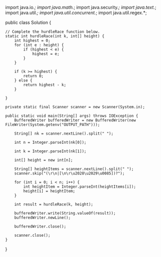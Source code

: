 import java.io.*;
import java.math.*;
import java.security.*;
import java.text.*;
import java.util.*;
import java.util.concurrent.*;
import java.util.regex.*;

public class Solution {

    // Complete the hurdleRace function below.
    static int hurdleRace(int k, int[] height) {
        int highest = 0;
        for (int e : height) {
            if (highest < e) {
                highest = e;
            }
        }

        if (k >= highest) {
            return 0;
        } else {
            return highest - k;
        }

    }

    private static final Scanner scanner = new Scanner(System.in);

    public static void main(String[] args) throws IOException {
        BufferedWriter bufferedWriter = new BufferedWriter(new FileWriter(System.getenv("OUTPUT_PATH")));

        String[] nk = scanner.nextLine().split(" ");

        int n = Integer.parseInt(nk[0]);

        int k = Integer.parseInt(nk[1]);

        int[] height = new int[n];

        String[] heightItems = scanner.nextLine().split(" ");
        scanner.skip("(\r\n|[\n\r\u2028\u2029\u0085])?");

        for (int i = 0; i < n; i++) {
            int heightItem = Integer.parseInt(heightItems[i]);
            height[i] = heightItem;
        }

        int result = hurdleRace(k, height);

        bufferedWriter.write(String.valueOf(result));
        bufferedWriter.newLine();

        bufferedWriter.close();

        scanner.close();
    }
}
